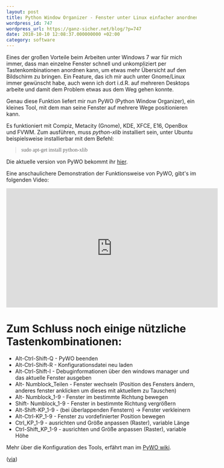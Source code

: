```yaml
---
layout: post
title: Python Window Organizer - Fenster unter Linux einfacher anordnen
wordpress_id: 747
wordpress_url: https://ganz-sicher.net/blog/?p=747
date: 2010-10-10 12:08:37.000000000 +02:00
category: software
---
```

Eines der großen Vorteile beim Arbeiten unter Windows 7 war für mich immer, dass man einzelne Fenster schnell und unkompliziert per Tastenkombinationen anordnen kann, um etwas mehr Übersicht auf den Bildschirm zu bringen. Ein Feature, das ich mir auch unter Gnome/Linux immer gewünscht habe, auch wenn ich dort i.d.R. auf mehreren Desktops arbeite und damit dem Problem etwas aus dem Weg gehen konnte.

Genau diese Funktion liefert mir nun PyWO (Python Window Organizer), ein kleines Tool, mit dem man seine Fenster auf mehrere Wege positionieren kann.

<!--more-->
Es funktioniert mit Compiz, Metacity (Gnome), KDE, XFCE, E16, OpenBox und FVWM. Zum ausführen, muss <em>python-xlib </em>installiert sein, unter Ubuntu beispielsweise installierbar mit dem Befehl:
<blockquote><span style="font-family: 'Courier New,courier';">sudo apt-get install python-xlib</span></blockquote>

<div class="infobox">Die aktuelle version von PyWO bekommt ihr <a title="Pywo" class="scriptlink" href="http://code.google.com/p/pywo/downloads/list" target="_blank">hier</a>.</div>

Eine anschaulichere Demonstration der Funktionsweise von PyWO, gibt's im folgenden Video:

<iframe width="560" height="315" src="https://www.youtube.com/embed/VZkbrS0lFkw" frameborder="0" allowfullscreen></iframe>


Zum Schluss noch einige nützliche Tastenkombinationen:
======================================================

* Alt-Ctrl-Shift-Q - PyWO beenden
* Alt-Ctrl-Shift-R - Konfigurationsdatei neu laden
* Alt-Ctrl-Shift-I - Debuginformationen über den windows manager und das aktuelle Fenster ausgeben
* Alt- Numblock_Teilen - Fenster wechseln (Position des Fensters ändern, anderes fenster anklicken um dieses mit aktuellem zu Tauschen)
* Alt- Numblock_1-9 - Fenster im bestimmte Richtung bewegen
* Shift- Numblock_1-9 - Fenster in bestimmte Richtung vergrößern
* Alt-Shift-KP_1-9 - (bei überlappenden Fenstern) -&gt; Fenster verkleinern
* Alt-Ctrl-KP_1-9 - Fenster zu vordefinierter Position bewegen
* Ctrl_KP_1-9 - ausrichten und Größe anpassen (Raster), variable Länge
* Ctrl-Shift_KP_1-9 - ausrichten und Größe anpassen (Raster), variable Höhe

Mehr über die Konfiguration des Tools, erfährt man im <a title="Wiki" href="http://code.google.com/p/pywo/wiki/PywoConfiguration" target="_blank">PyWO wiki</a>.

(<a title="WebUpd8" href="http://www.webupd8.org/2010/10/pywo-python-window-organizer-easily.html" target="_blank">via</a>)
